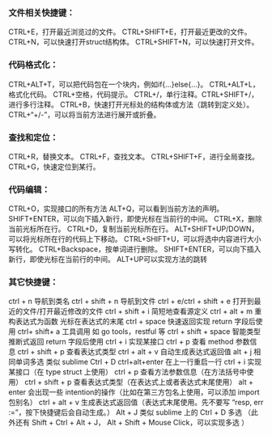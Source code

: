 ### 文件相关快捷键：

CTRL+E，打开最近浏览过的文件。
CTRL+SHIFT+E，打开最近更改的文件。
CTRL+N，可以快速打开struct结构体。
CTRL+SHIFT+N，可以快速打开文件。



### 代码格式化：
CTRL+ALT+T，可以把代码包在一个块内，例如if{…}else{…}。
CTRL+ALT+L，格式化代码。
CTRL+空格，代码提示。
CTRL+/，单行注释。CTRL+SHIFT+/，进行多行注释。
CTRL+B，快速打开光标处的结构体或方法（跳转到定义处）。
CTRL+“+/-”，可以将当前方法进行展开或折叠。

### 查找和定位：

CTRL+R，替换文本。
CTRL+F，查找文本。
CTRL+SHIFT+F，进行全局查找。
CTRL+G，快速定位到某行。



### 代码编辑：

CTRL+O，实现接口的所有方法
ALT+Q，可以看到当前方法的声明。
SHIFT+ENTER，可以向下插入新行，即使光标在当前行的中间。
CTRL+X，删除当前光标所在行。
CTRL+D，复制当前光标所在行。
ALT+SHIFT+UP/DOWN，可以将光标所在行的代码上下移动。
CTRL+SHIFT+U，可以将选中内容进行大小写转化。
CTRL+Backspace，按单词进行删除。
SHIFT+ENTER，可以向下插入新行，即使光标在当前行的中间。
ALT+UP可以实现方法的跳转

### 其它快捷键：

ctrl + n 导航到类名
ctrl + shift + n 导航到文件
ctrl + e/ctrl + shift + e 打开到最近的文件/打开最近修改的文件
ctrl + shift + i 简短地查看源定义
ctrl + alt + m 重构表达式为函数 光标在表达式的末尾
ctrl + space 快速返回实现 return 字段后使用
ctrl+ shift+ a 工具调用 如 go tools，restful 等
ctrl + shift + space 智能类型推断式返回 return 字段后使用
ctrl + i 实现某接口
ctrl + p 查看 method 参数信息
ctrl + shift + p 查看表达式类型
ctrl + alt + v 自动生成表达式返回值
alt + j 相同单词多选 类似 sublime Ctrl + D
ctrl+alt+enter 在上一行重启一行
ctrl + i 实现某接口（在 type struct 上使用）
ctrl + p 查看方法参数信息（在方法括号中使用）
ctrl + shift + p 查看表达式类型（在表达式上或者表达式末尾使用）
alt + enter 会出现一些 intention的操作（比如在第三方包名上使用，可以添加 import 包别名）
ctrl + alt + v 生成表达式返回值（表达式末尾使用。先不要写 “resp, err :=”，按下快捷键后会自动生成。）
Alt + J 类似 sublime 上的 Ctrl + D 多选 （此外还有 Shift + Ctrl + Alt + J， Alt + Shift + Mouse Click，可以实现多选 ）